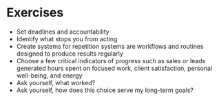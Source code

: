 # Exercises

- Set deadlines and accountability
- Identify what stops you from acting
- Create systems for repetition systems are workflows and routines designed to produce results regularly
- Choose a few critical indicators of progress such as sales or leads generated hours spent on focused work, client satisfaction, personal well-being, and energy
- Ask yourself, what worked?
- Ask yourself, how does this choice serve my long-term goals?
